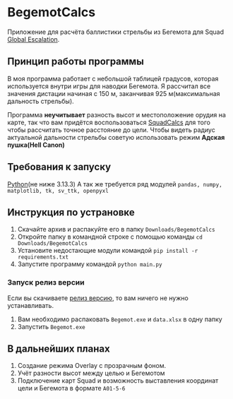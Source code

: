 
# BegemotCalcs

Приложение для расчёта баллистики стрельбы из Бегемота для Squad [Global Escalation](https://steamcommunity.com/sharedfiles/filedetails/3014073690).

## Принцип работы программы

В моя программа работает с небольшой таблицей градусов, которая используется внутри игры для наводки Бегемота. Я рассчитал все значения дистации начиная с 150 м, заканчивая 925 м(максимальная дальность стрельбы).

Программа **неучитывает** разность высот и местоположение орудия на карте, так что вам придётся воспользоваться [SquadCalcs](https://squadcalc.app/?map=Belaya) для того чтобы рассчитать точное расстояние до цели. Чтобы видеть радиус актуальной дальности стрельбы советую использовать режим **Адская пушка(Hell Canon)**

## Требования к запуску

[Python](https://www.python.org/downloads/)(не ниже 3.13.3)
А так же требуется ряд модулей `pandas, numpy, matplotlib, tk, sv_ttk, openpyxl`

## Инструкция по устрановке

1. Скачайте архив и распакуйте его в папку
   `Downloads/BegemotCalcs`
3. Откройте папку в командной строке c помощью команды
   `cd Downloads/BegemotCalcs`
4. Установите недостающие модули командой
   `pip install -r requirements.txt`
5. Запустите программу командой
   `python main.py`

### Запуск релиз версии
Если вы скачиваете [релиз версию](https://github.com/FastGEUS/BegemotCalcs/releases/tag/v1.0), то вам ничего не нужно устанавливать. 
1. Вам необходимо распаковать `Begemot.exe` и `data.xlsx` в одну папку
2. Запустить `Begemot.exe`

## В дальнейших планах

1. Создание режима Overlay с прозрачным фоном.
2. Учёт разности высот между целью и Бегемотом
3. Подключение карт Squad и возможность выставления координат цели и Бегемота в формате `A01-5-6`
